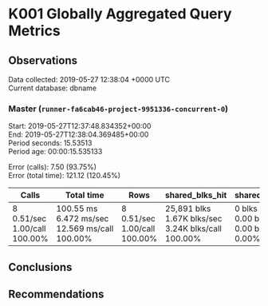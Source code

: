 # K001 Globally Aggregated Query Metrics

## Observations ##
Data collected: 2019-05-27 12:38:04 +0000 UTC  
Current database: dbname  



### Master (`runner-fa6cab46-project-9951336-concurrent-0`) ###
Start: 2019-05-27T12:37:48.834352+00:00  
End: 2019-05-27T12:38:04.369485+00:00  
Period seconds: 15.53513  
Period age: 00:00:15.535133  

Error (calls): 7.50 (93.75%)  
Error (total time): 121.12 (120.45%)

| Calls | Total&nbsp;time | Rows | shared_blks_hit | shared_blks_read | shared_blks_dirtied | shared_blks_written | blk_read_time | blk_write_time | kcache_reads | kcache_writes | kcache_user_time_ms | kcache_system_time |
|-------|------------|------|-----------------|------------------|---------------------|---------------------|---------------|----------------|--------------|---------------|---------------------|--------------------|
|8<br/>0.51/sec<br/>1.00/call<br/>100.00% |100.55&nbsp;ms<br/>6.472&nbsp;ms/sec<br/>12.569&nbsp;ms/call<br/>100.00% |8<br/>0.51/sec<br/>1.00/call<br/>100.00% |25,891&nbsp;blks<br/>1.67K&nbsp;blks/sec<br/>3.24K&nbsp;blks/call<br/>100.00% |0&nbsp;blks<br/>0.00&nbsp;blks/sec<br/>0.00&nbsp;blks/call<br/>0.00% |0&nbsp;blks<br/>0.00&nbsp;blks/sec<br/>0.00&nbsp;blks/call<br/>0.00% |0&nbsp;blks<br/>0.00&nbsp;blks/sec<br/>0.00&nbsp;blks/call<br/>0.00% |0.00&nbsp;ms<br/>0.000&nbsp;ms/sec<br/>0.000&nbsp;ms/call<br/>0.00% |0.00&nbsp;ms<br/>0.000&nbsp;ms/sec<br/>0.000&nbsp;ms/call<br/>0.00% |0.00&nbsp;bytes<br/>0.00&nbsp;bytes/sec<br/>0.00&nbsp;bytes/call<br/>0.00% |0.00&nbsp;bytes<br/>0.00&nbsp;bytes/sec<br/>0.00&nbsp;bytes/call<br/>0.00% |0.00&nbsp;ms<br/>0.000&nbsp;ms/sec<br/>0.000&nbsp;ms/call<br/>0.00% |0.00&nbsp;ms<br/>0.000&nbsp;ms/sec<br/>0.000&nbsp;ms/call<br/>0.00%|





## Conclusions ##


## Recommendations ##

